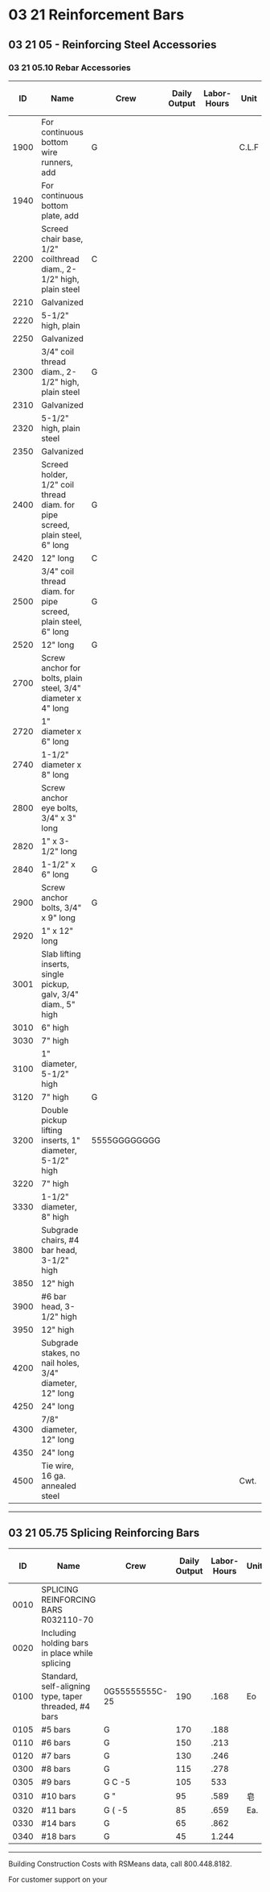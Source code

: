 # 03 21 Reinforcement Bars  
## 03 21 05 - Reinforcing Steel Accessories  
### 03 21 05.10 Rebar Accessories

| ID   | Name                                                                 | Crew | Daily Output | Labor-Hours | Unit | Material | Labor | Equipment | Total | Total Incl O&P |
|------|----------------------------------------------------------------------|------|-------------|-------------|------|----------|-------|-----------|-------|----------------|
| 1900 | For continuous bottom wire runners, add                              | G    |             |             | C.L.F | 49.50   |       |           | 49.50 | 54.50          |
| 1940 | For continuous bottom plate, add                                     |      |             |             |      | 264      |       |           | 264   | 290            |
| 2200 | Screed chair base, 1/2" coilthread diam., 2-1/2" high, plain steel   | C    |             |             |      | 410      |       |           | 410   | 455            |
| 2210 | Galvanized                                                           |      |             |             |      | 495      |       |           | 495   | 540            |
| 2220 | 5-1/2" high, plain                                                   |      |             |             |      | 495      |       |           | 495   | 545            |
| 2250 | Galvanized                                                           |      |             |             |      | 585      |       |           | 585   | 645            |
| 2300 | 3/4" coil thread diam., 2-1/2" high, plain steel                     | G    |             |             |      | 535      |       |           | 535   | 590            |
| 2310 | Galvanized                                                           |      |             |             |      | 615      |       |           | 615   | 675            |
| 2320 | 5-1/2" high, plain steel                                             |      |             |             |      | 675      |       |           | 675   | 740            |
| 2350 | Galvanized                                                           |      |             |             |      | 835      |       |           | 835   | 915            |
| 2400 | Screed holder, 1/2" coil thread diam. for pipe screed, plain steel, 6" long | G    |             |             |      | 500      |       |           | 500   | 550            |
| 2420 | 12" long                                                             | C    |             |             |      | 760      |       |           | 760   | 840            |
| 2500 | 3/4" coil thread diam. for pipe screed, plain steel, 6" long         | G    |             |             |      | 665      |       |           | 665   | 735            |
| 2520 | 12" long                                                             | G    |             |             |      | 1,075    |       |           | 1,075 | 1,175          |
| 2700 | Screw anchor for bolts, plain steel, 3/4" diameter x 4" long         |      |             |             |      | 610      |       |           | 610   | 670            |
| 2720 | 1" diameter x 6" long                                                |      |             |             |      | 1,125    |       |           | 1,125 | 1,250          |
| 2740 | 1-1/2" diameter x 8" long                                            |      |             |             |      | 1,550    |       |           | 1,550 | 1,700          |
| 2800 | Screw anchor eye bolts, 3/4" x 3" long                               |      |             |             |      | 3,600    |       |           | 3,600 | 3,950          |
| 2820 | 1" x 3-1/2" long                                                     |      |             |             |      | 4,650    |       |           | 4,650 | 5,100          |
| 2840 | 1-1/2" x 6" long                                                     | G    |             |             |      | 14,200   |       |           | 14,200| 15,600         |
| 2900 | Screw anchor bolts, 3/4" x 9" long                                   | G    |             |             |      | 2,275    |       |           | 2,275 | 2,500          |
| 2920 | 1" x 12" long                                                        |      |             |             |      | 4,375    |       |           | 4,375 | 4,825          |
| 3001 | Slab lifting inserts, single pickup, galv, 3/4" diam., 5" high       |      |             |             |      | 2,400    |       |           | 2,400 | 2,650          |
| 3010 | 6" high                                                              |      |             |             |      | 2,375    |       |           | 2,375 | 2,600          |
| 3030 | 7" high                                                              |      |             |             |      | 2,425    |       |           | 2,425 | 2,650          |
| 3100 | 1" diameter, 5-1/2" high                                             |      |             |             |      | 2,450    |       |           | 2,450 | 2,700          |
| 3120 | 7" high                                                              | G    |             |             |      | 2,425    |       |           | 2,425 | 2,675          |
| 3200 | Double pickup lifting inserts, 1" diameter, 5-1/2" high               | 5555GGGGGGGG |   |             |      | 4,750    |       |           | 4,750 | 5,225          |
| 3220 | 7" high                                                              |      |             |             |      | 5,275    |       |           | 5,275 | 5,800          |
| 3330 | 1-1/2" diameter, 8" high                                             |      |             |             |      | 6,550    |       |           | 6,550 | 7,200          |
| 3800 | Subgrade chairs, #4 bar head, 3-1/2" high                            |      |             |             |      | 46       |       |           | 46    | 50.50          |
| 3850 | 12" high                                                             |      |             |             |      | 54       |       |           | 54    | 59.50          |
| 3900 | #6 bar head, 3-1/2" high                                             |      |             |             |      | 46       |       |           | 46    | 50.50          |
| 3950 | 12" high                                                             |      |             |             |      | 54       |       |           | 54    | 59.50          |
| 4200 | Subgrade stakes, no nail holes, 3/4" diameter, 12" long              |      |             |             |      | 298      |       |           | 298   | 330            |
| 4250 | 24" long                                                             |      |             |             |      | 445      |       |           | 445   | 485            |
| 4300 | 7/8" diameter, 12" long                                              |      |             |             |      | 475      |       |           | 475   | 525            |
| 4350 | 24" long                                                             |      |             |             |      | 505      |       |           | 505   | 555            |
| 4500 | Tie wire, 16 ga. annealed steel                                      |      |             |             | Cwt. | 167      |       |           | 167   | 183            |

---

## 03 21 05.75 Splicing Reinforcing Bars

| ID   | Name                                                                 | Crew           | Daily Output | Labor-Hours | Unit | Material | Labor | Equipment | Total | Total Incl O&P |
|------|----------------------------------------------------------------------|----------------|-------------|-------------|------|----------|-------|-----------|-------|----------------|
| 0010 | SPLICING REINFORCING BARS R032110-70                                 |                |             |             |      |          |       |           |       |                |
| 0020 | Including holding bars in place while splicing                       |                |             |             |      |          |       |           |       |                |
| 0100 | Standard, self-aligning type, taper threaded, #4 bars                | 0G55555555C-25 | 190         | .168        | Eo   | 25.80    | 8.25  |           | 21.05 | 27             |
| 0105 | #5 bars                                                              | G              | 170         | .188        |      | 15       | 9.20  |           | 24.20 | 30.50          |
| 0110 | #6 bars                                                              | G              | 150         | .213        |      | 17.70    | 10.45 |           | 28.15 | 35.50          |
| 0120 | #7 bars                                                              | G              | 130         | .246        |      | 21       | 12.05 |           | 33.05 | 41.50          |
| 0300 | #8 bars                                                              | G              | 115         | .278        |      | 24.50    | 13.65 |           | 38.15 | 48             |
| 0305 | #9 bars                                                              | G C -5         | 105         | 533         |      | 27.50    | 32    | 19.95     | 79.45 | 100            |
| 0310 | #10 bars                                                             | G "            | 95          | .589        | 皂   | 34.50    | 35.50 | 22        | 92    | 115            |
| 0320 | #11 bars                                                             | G ( -5         | 85          | .659        | Ea.  | 32.50    | 40    | 24.50     | 97    | 123            |
| 0330 | #14 bars                                                             | G              | 65          | .862        |      | 51.50    | 52    | 32        | 135.50| 170            |
| 0340 | #18 bars                                                             | G              | 45          | 1.244       |      | 78.50    | 75    | 46.50     | 200   | 250            |

---

Building Construction Costs with RSMeans data, call 800.448.8182.

For customer support on your